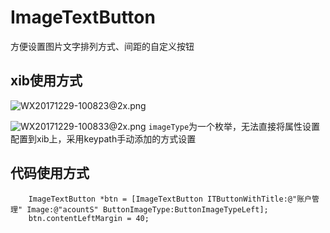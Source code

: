 # ImageTextButton
方便设置图片文字排列方式、间距的自定义按钮

##  xib使用方式
![WX20171229-100823@2x.png](http://upload-images.jianshu.io/upload_images/810907-fcffe08f47d279d1.png?imageMogr2/auto-orient/strip%7CimageView2/2/w/1240)

![WX20171229-100833@2x.png](http://upload-images.jianshu.io/upload_images/810907-95636a0a033066bc.png?imageMogr2/auto-orient/strip%7CimageView2/2/w/1240)
`imageType`为一个枚举，无法直接将属性设置配置到xib上，采用keypath手动添加的方式设置

##  代码使用方式
```
    ImageTextButton *btn = [ImageTextButton ITButtonWithTitle:@"账户管理" Image:@"acountS" ButtonImageType:ButtonImageTypeLeft];
    btn.contentLeftMargin = 40;
```
